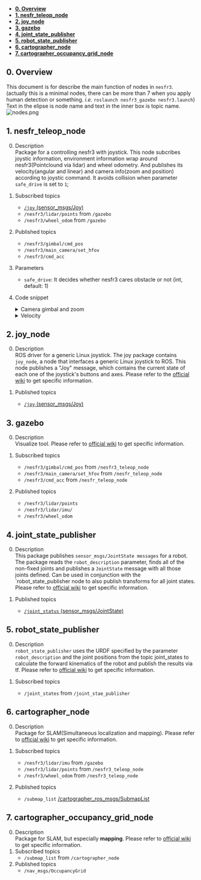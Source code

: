 - [**0. Overview**](#0-overview)
- [**1. nesfr_teleop_node**](#1-nesfrteleopnode)
- [**2. joy_node**](#2-joynode)
- [**3. gazebo**](#3-gazebo)
- [**4. joint_state_publisher**](#4-jointstatepublisher)
- [**5. robot_state_publisher**](#5-robotstatepublisher)
- [**6. cartographer_node**](#6-cartographernode)
- [**7. cartographer_occupancy_grid_node**](#7-cartographeroccupancygridnode)


## **0. Overview**
This document is for describe the main function of nodes in `nesfr3`.   
(actually this is a minimal nodes, there can be more than 7 when you apply human detection or something. *i.e.* `roslaunch nesfr3_gazebo nesfr3.launch`)  
Text in the elipse is node name and text in the inner box is topic name.
![nodes.png](/media/Topics.png)



## **1. nesfr_teleop_node**
0. Description   
    Package for a controlling nesfr3 with joystick. This node subcribes joystic information, environment information wrap around nesfr3(Pointclound via lidar) and wheel odometry. And publishes its velocity(angular and linear) and camera info(zoom and position) according to joystic command. It avoids collision when parameter `safe_drive` is set to `1`;

1. Subscribed topics
   - [`/joy` (sensor_msgs/Joy)](http://docs.ros.org/api/sensor_msgs/html/msg/Joy.html)
   - `/nesfr3/lidar/points` from `/gazebo`
   - `/nesfr3/wheel_odom` from `/gazebo`
2. Published topics
   - `/nesfr3/gimbal/cmd_pos`
   - `/nesfr3/main_camera/set_hfov`
   - `/nesfr3/cmd_acc`
3. Parameters
   - `safe_drive`: It decides whether nesfr3 cares obstacle or not (int, default: 1) 
4. Code snippet
   <details><summary>Camera gimbal and zoom</summary>
   <p>

   ```c++
   // nesfr3_teleop/src/joystick.cpp
    void JoyStickController::joyCallback(const sensor_msgs::Joy::ConstPtr& joy)
    {
        // Make planar move command message
        float vel_x = joy->axes[1];
        float vel_y = joy->axes[0];
        float rot_z = joy->axes[2];
        geometry_msgs::Twist cmd_vel;
        cmd_vel.linear.x = LIN_VEL_MAX * vel_x;
        cmd_vel.linear.y = LIN_VEL_MAX * vel_y;
        cmd_vel.angular.z = ROT_VEL_MAX * rot_z;

        // Make gimbal position message
        float pan = -joy->axes[6];
        float tilt = -joy->axes[7];
        geometry_msgs::Twist cmd_gimbal;
        cmd_gimbal.angular.y = -GIMB_DUTY * tilt;
        cmd_gimbal.angular.z = -GIMB_DUTY * pan;

        // Make zoom message
        int zoom_in = joy->buttons[7];
        int zoom_out = joy->buttons[6];
        target_hfov_ += ZOOM_DUTY * (zoom_out - zoom_in);
        if(target_hfov_ > HFOV_MAX)
            target_hfov_ = HFOV_MAX;
        if(target_hfov_ < HFOV_MIN)
            target_hfov_ = HFOV_MIN;
        std_msgs::Float64 cmd_hfov;
        cmd_hfov.data = target_hfov_;

        switch(drive_mode){
            case BASE_DRIVE:
                driver_->drive(cmd_vel);
                break;
            case SAFE_DRIVE:
                SafeDrive *driver = dynamic_cast<SafeDrive *>(driver_);
                driver->drive(cmd_vel);
                break;
        }
        gimbal_pub_.publish(cmd_gimbal);
        hfov_pub_.publish(cmd_hfov);
    }
   ```

   </p>
   </details>


   <details><summary>Velocity</summary>
   <p>

   ```c++
   // nesfr3_teleop/src/drive.cpp
    void BaseDrive::drive(geometry_msgs::Twist cmd_vel)
    {
        geometry_msgs::Twist cmd_acc;  
        double e_x = cmd_vel.linear.x - vel_x_;
        double e_y = cmd_vel.linear.y - vel_y_;
        double e_z = cmd_vel.angular.z - rot_z_;
        double e_x_d = e_x - e_x_prev_;
        double e_y_d = e_y - e_y_prev_;
        double e_z_d = e_z - e_z_prev_;

        double cmd_x = e_x * LINEAR_kP * ODOM_RATE
                         + e_x_d * LINEAR_kD * ODOM_RATE;
        double cmd_y = e_y * LINEAR_kP * ODOM_RATE
                         + e_y_d * LINEAR_kD * ODOM_RATE;

        slipLess(cmd_x, cmd_y, &cmd_vel, &cmd_acc);

        cmd_acc.angular.z = e_z * ANGULAR_kP * ODOM_RATE
                          + e_z_d * ANGULAR_kD * ODOM_RATE;

        acc_pub_.publish(cmd_acc);
        e_x_prev_ = e_x;
        e_y_prev_ = e_y;
        e_z_prev_ = e_z;
    }
   ```

   </p>
   </details>

## **2. joy_node**
0. Description   
    ROS driver for a generic Linux joystick. The joy package contains `joy_node`, a node that interfaces a generic Linux joystick to ROS. This node publishes a "Joy" message, which contains the current state of each one of the joystick's buttons and axes. Please refer to the [official wiki](http://wiki.ros.org/joy) to get specific information.

1. Published topics
   - [`/joy` (sensor_msgs/Joy)](http://docs.ros.org/api/sensor_msgs/html/msg/Joy.html)
## **3. gazebo**
0. Description   
    Visualize tool. Please refer to [official wiki](http://wiki.ros.org/gazebo_ros) to get specific information.

1. Subscribed topics
   - `/nesfr3/gimbal/cmd_pos` from `/nesfr3_teleop_node`
   - `/nesfr3/main_camera/set_hfov` from `/nesfr_teleop_node`
   - `/nesfr3/cmd_acc` from `/nesfr_teleop_node`
2. Published topics
   - `/nesfr3/lidar/points`
   - `/nesfr3/lidar/imu/`
   - `/nesfr3/wheel_odom`

## **4. joint_state_publisher**
0. Description   
    This package publishes `sensor_msgs/JointState messages` for a robot. The package reads the `robot_description` parameter, finds all of the non-fixed joints and publishes a `JointState` message with all those joints defined. Can be used in conjunction with the `robot_state_publisher node to also publish transforms for all joint states. Please refer to [official wiki](http://wiki.ros.org/joint_state_publisher) to get specific information.

1. Published topics
   - [`/joint_status` (sensor_msgs/JointState)](http://docs.ros.org/api/sensor_msgs/html/msg/JointState.html)

## **5. robot_state_publisher**
0. Description   
    `robot_state_publisher` uses the URDF specified by the parameter `robot_description` and the joint positions from the topic joint_states to calculate the forward kinematics of the robot and publish the results via tf. Please refer to [official wiki](http://wiki.ros.org/robot_state_publisher) to get specific information.

1. Subscribed topics
   - `/joint_states` from `/joint_stae_publisher`

## **6. cartographer_node**
0. Description   
     Package for SLAM(Simultaneous localization and mapping). Please refer to [official wiki](http://wiki.ros.org/cartographer) to get specific information.

1. Subscribed topics
   - `/nesfr3/lidar/imu` from `/gazebo`
   - `/nesfr3/lidar/points` from `/nesfr3_teleop_node`
   - `/nesfr3/wheel_odom` from `/nesfr3_teleop_node`
2. Published topics
   - `/submap_list` [/cartographer_ros_msgs/SubmapList](https://github.com/googlecartographer/cartographer_ros/blob/master/cartographer_ros_msgs/msg/SubmapList.msg)

## **7. cartographer_occupancy_grid_node**
0. Description  
    Package for SLAM, but especially **mapping**. Please refer to [official wiki](https://google-cartographer-ros.readthedocs.io/en/latest/ros_api.html#occupancy-grid-node) to get specific information.
1. Subscribed topics
   - `/submap_list` from `/cartographer_node`
2. Published topics
   - `/nav_msgs/OccupancyGrid`

